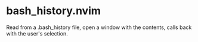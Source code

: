 # bash_history.nvim
Read from a .bash_history file, open a window with the contents, calls back with the user's selection.
